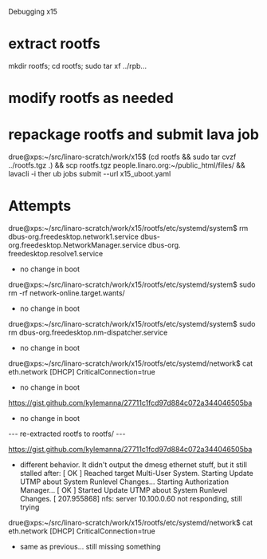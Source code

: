 Debugging x15

# extract rootfs
mkdir rootfs; cd rootfs; sudo tar xf ../rpb...

# modify rootfs as needed
# repackage rootfs and submit lava job
drue@xps:~/src/linaro-scratch/work/x15$ (cd rootfs && sudo tar cvzf ../rootfs.tgz .) && scp rootfs.tgz people.linaro.org:~/public_html/files/ && lavacli -i ther
ub jobs submit --url x15_uboot.yaml

# Attempts

drue@xps:~/src/linaro-scratch/work/x15/rootfs/etc/systemd/system$ rm dbus-org.freedesktop.network1.service dbus-org.freedesktop.NetworkManager.service dbus-org.
freedesktop.resolve1.service
  - no change in boot

drue@xps:~/src/linaro-scratch/work/x15/rootfs/etc/systemd/system$ sudo rm -rf network-online.target.wants/
  - no change in boot

drue@xps:~/src/linaro-scratch/work/x15/rootfs/etc/systemd/system$ sudo rm dbus-org.freedesktop.nm-dispatcher.service
  - no change in boot

drue@xps:~/src/linaro-scratch/work/x15/rootfs/etc/systemd/network$ cat eth.network
[DHCP]
CriticalConnection=true
  - no change in boot

https://gist.github.com/kylemanna/27711c1fcd97d884c072a344046505ba
  - no change in boot

--- re-extracted rootfs to rootfs/ ---

https://gist.github.com/kylemanna/27711c1fcd97d884c072a344046505ba
  - different behavior. It didn't output the dmesg ethernet stuff, but
    it still stalled after:
    [  OK  ] Reached target Multi-User System.
             Starting Update UTMP about System Runlevel Changes...
             Starting Authorization Manager...
    [  OK  ] Started Update UTMP about System Runlevel Changes.
    [  207.955868] nfs: server 10.100.0.60 not responding, still trying


drue@xps:~/src/linaro-scratch/work/x15/rootfs/etc/systemd/network$ cat eth.network
[DHCP]
CriticalConnection=true
  - same as previous... still missing something

